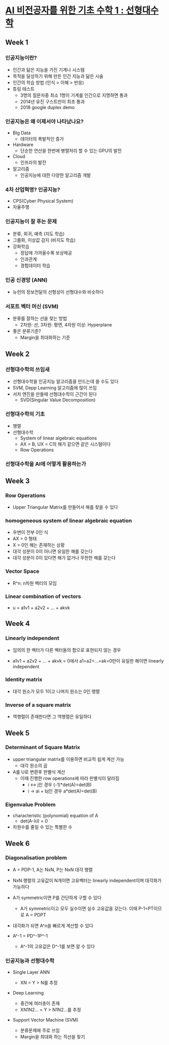 # [AI 비전공자를 위한 기초 수학 1 : 선형대수학](https://kaist.edwith.org/mathforai#)

## Week 1

### 인공지능이란?

- 인간과 닮은 지능을 가진 기계나 시스템
- 목적을 달성하기 위해 만든 인간 지능과 닮은 시술
- 인간의 학습 방법 (인식 > 이해 > 반응)
- 튜링 테스트
  - 3명의 질문자중 최소 1명이 기계를 인간으로 지명하면 통과
  - 2014년 유진 구스트만이 최초 통과
  - 2018 google duplex demo

### 인공지능은 왜 이제서야 나타났나요?

- BIg Data
  - 데이터의 폭발적인 증가
- Hardware
  - 단순한 연산을 한번에 병렬처리 할 수 있는 GPU의 발전
- Cloud
  - 인프라의 발전
- 알고리즘
  - 인공지능에 대한 다양한 알고리즘 개발

### 4차 산업혁명? 인공지능?

- CPS(Cyber Physical System)
- 자율주행

### 인공지능이 잘 푸는 문제

- 분류, 회귀, 예측 (지도 학습)
- 그룹화, 이상값 감지 (비지도 학습)
- 강화학습
  - 정답에 가까울수록 보상제공
  - 인과관계
  - 경험데이터 학습

### 인공 신경망 (ANN)

- 뉴런의 정보전달의 선형성이 선형대수와 비슷하다

### 서포트 벡터 머신 (SVM)

- 분류를 잘하는 선을 찾는 방법
  - 2차원: 선, 3차원: 평면, 4차원 이상: Hyperplane
- 좋은 분류기준?
  - Margin을 최대화하는 기준

## Week 2

### 선형대수학의 쓰임새

- 선형대수학을 인공지능 알고리즘을 만드는데 쓸 수도 있다
- SVM, Depp Learning 알고리즘에 많이 쓰임
- 서치 엔진을 만들때 선형대수학이 근간이 된다
  - SVD(Singular Value Decomposition) 

### 선형대수학의 기초

- 행렬
- 선형대수학
  - System of linear algebraic equations
  - AX = B, UX = C의 해가 같으면 같은 시스템이다
  - Row Operations

### 선형대수학을 AI에 어떻게 활용하는가 

## Week 3

### Row Operations

- Upper Triangular Matrix를 만들어서 해를 찾을 수 있다

### homogeneous system of linear algebraic equation

- 우변이 전부 0인 식
- AX = 0 형태
- X = 0인 해는 존재하는 상황
- 대각 성분이 0이 아니면 유일한 해를 갖는다
- 대각 성분이 0이 있다면 해가 없거나 무한한 해를 갖는다

### Vector Space

- R^n: n차원 벡터의 모임

### Linear combination of vectors

- u = a1v1 + a2v2 + ... + akvk

## Week 4

### Linearly independent 

- 임의의 한 벡터가 다른 벡터들의 합으로 표현되지 않는 경우

- a1v1 + a2v2 + ... + akvk = 0에서 a1=a2=...=ak=0만이 유일한 해이면 linearly independent 

### Identity matrix

- 대각 원소가 모두 1이고 나머지 원소는 0인 행렬

### Inverse of a square matrix

- 역행렬이 존재한다면 그 역행렬은 유일하다

## Week 5

### Determinant of Square Matrix

- upper triangular matrix를 이용하면 비교적 쉽게 계산 가능
  - 대각 원소의 곱
- A를 U로 변환후 판별식 계산
  - 이때 진행한 row operations에 따라 판별식이 달라짐
    - i <-> j인 경우 (-1)*det(A)=det(B)
    - i -> ai + bj인 경우 a*det(A)=det(B)

### Eigenvalue Problem

- characteristic (polynomial) equation of A
  - det(A-λI) = 0
- 차원수를 줄일 수 있는 특별한 수

## Week 6

### Diagonalisation problem

- A = PDP-1, A는 NxN, P는 NxN 대각 행렬

- NxN 행렬의 고유값이 N개이면 고유벡터는 linearly independent이며 대각화가 가능하다
- A가 symmetric이면 P를 간단하게 구할 수 있다
  - A가 symmetric이고 모두 실수이면 실수 고유값을 갖는다. 이때 P-1=PT이므로 A = PDPT
- 대각화가 되면 A^n을 빠르게 계산할 수 있다
- A^-1 = PD^-1P^-1
  - A^-1의 고유값은 D^-1를 보면 알 수 있다

### 인공지능과 선형대수학

- Single Layer ANN
  - XN = Y > N를 추정
- Deep Learning
  - 중간에 여러층이 존재
  - XN1N2... = Y > N1N2...를 추정

- Support Vector Machine (SVM)
  - 분류문제에 주로 쓰임
  - Margin을 최대화 하는 직선을 찾기
